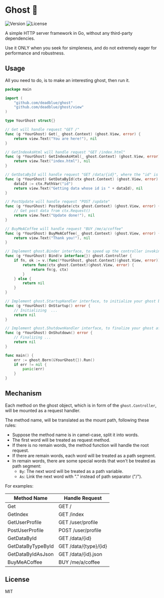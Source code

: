 # Ghost 👻

![Version](https://img.shields.io/badge/Release-v0.0.1-brightgreen?style=flat-square)
![License](https://img.shields.io/:License-MIT-green.svg?style=flat-square)

A simple HTTP server framework in Go, without any third-party dependencies.

Use it ONLY when you seek for simpleness, and do not extremely eager for performance and robustness.

## Usage

All you need to do, is to make an interesting ghost, then run it.

```go
package main

import (
    "github.com/deadblue/ghost"
    "github.com/deadblue/ghost/view"
)

type YourGhost struct{}

// Get will handle request "GET /"
func (g *YourGhost) Get(_ ghost.Context) (ghost.View, error) {
    return view.Text("You are here!"), nil
}

// GetIndexAsHtml will handle request "GET /index.html"
func (g *YourGhost) GetIndexAsHtml(_ ghost.Context) (ghost.View, error) {
    return view.Text("index.html"), nil
}

// GetDataById will handle request "GET /data/{id}", where the "id" is a path variable.
func (g *YourGhost) GetDataById(ctx ghost.Context) (ghost.View, error) {
    dataId := ctx.PathVar("id")
    return view.Text("Getting data whose id is " + dataId), nil
}

// PostUpdate will handle request "POST /update" 
func (g *YourGhost) PostUpdate(ctx ghost.Context) (ghost.View, error) {
    // Get post data from ctx.Request()
    return view.Text("Update done!"), nil
}

// BuyMeACoffee will handle request "BUY /me/a/coffee"
func (g *YourGhost) BuyMeACoffee(_ ghost.Context) (ghost.View, error) {
    return view.Text("Thank you!"), nil
}

// Implement ghost.Binder interface, to speed up the controller invoking.
func (g *YourGhost) Bind(v interface{}) ghost.Controller {
    if fn, ok := v.(func(*YourGhost, ghost.Context)(ghost.View, error)); ok {
        return func(ctx ghost.Context)(ghost.View, error) {
            return fn(g, ctx)
        }
    } else {
        return nil
    }
}

// Implement ghost.StartupHandler interface, to initialize your ghost before shell running.
func (g *YourGhost) OnStartup() error {
    // Initializing  ...
    return nil
}

// Implement ghost.ShutdownHandler interface, to finalize your ghost after shell shutdown.
func (g *YourGhost) OnShutdown() error { 
    // Finalizing ...
    return nil
}

func main() {
    err := ghost.Born(&YourGhost{}).Run()
    if err != nil {
        panic(err)
    }
}
```

## Mechanism

Each method on the ghost object, which is in form of the `ghost.Controller`, will be mounted as a request handler. 

The method name, will be translated as the mount path, following these rules:

* Suppose the method name is in camel-case, split it into words.
* The first word will be treated as request method.
* If there is no remain words, the method function will handle the root request.
* If there are remain words, each word will be treated as a path segment.
* In remain words, there are some special words that won't be treated as path segment:
  * `By`: The next word will be treated as a path variable.
  * `As`: Link the next word with "." instead of path separator ("/").

For examples:

| Method Name       | Handle Request
|-------------------|---------------
| Get               | GET /
| GetIndex          | GET /index
| GetUserProfile    | GET /user/profile
| PostUserProfile   | POST /user/profile
| GetDataById       | GET /data/{id}
| GetDataByTypeById | GET /data/{type}/{id}
| GetDataByIdAsJson | GET /data/{id}.json
| BuyMeACoffee      | BUY /me/a/coffee

## License

MIT
